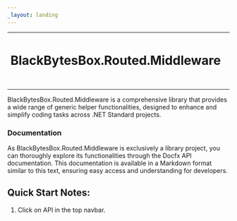 ```yaml
---
_layout: landing
---
```


<table border="0" style="border-collapse: collapse; width: 100%;">
  <tr style="border: 0;">
    <td style="vertical-align: middle; padding: 0px; border: 0;">
      <img src="images/blackbytes_small.gif" alt="BlackBytesBox.Routed.Middleware" height="125">
    </td>
    <td style="vertical-align: middle; border: 0; width: 100%;">
      <h1 style="margin: 0;">BlackBytesBox.Routed.Middleware</h1>
    </td>
  </tr>
</table>

BlackBytesBox.Routed.Middleware is a comprehensive library that provides a wide range of generic helper functionalities, designed to enhance and simplify coding tasks across .NET Standard projects.

### Documentation

As BlackBytesBox.Routed.Middleware is exclusively a library project, you can thoroughly explore its functionalities through the Docfx API documentation. This documentation is available in a Markdown format similar to this text, ensuring easy access and understanding for developers.

## Quick Start Notes:

1. Click on API in the top navbar.